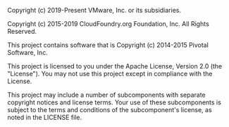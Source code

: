 Copyright (c) 2019-Present VMware, Inc. or its subsidiaries.

Copyright (c) 2015-2019 CloudFoundry.org Foundation, Inc. All Rights Reserved.

This project contains software that is Copyright (c) 2014-2015 Pivotal Software, Inc.

This project is licensed to you under the Apache License, Version 2.0 (the "License").
You may not use this project except in compliance with the License.

This project may include a number of subcomponents with separate copyright notices
and license terms. Your use of these subcomponents is subject to the terms and 
conditions of the subcomponent's license, as noted in the LICENSE file.
